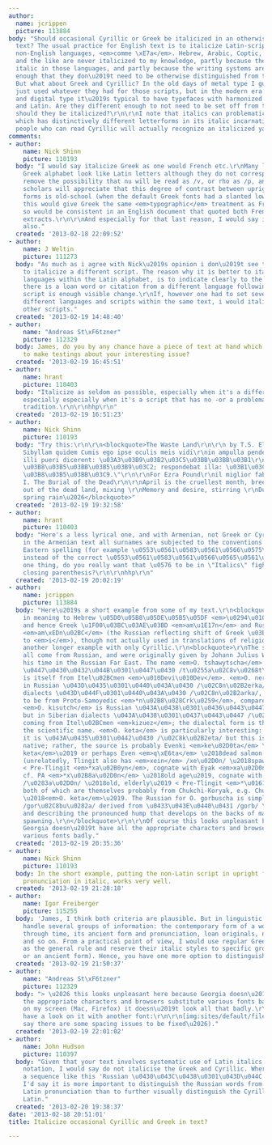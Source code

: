 ```yaml
---
author:
  name: jcrippen
  picture: 113884
body: "Should occasional Cyrillic or Greek be italicized in an otherwise Latin-script
  text? The usual practice for English text is to italicize Latin-script words in
  non-English languages, <em>comme \xE7a</em>. Hebrew, Arabic, Coptic, Gothic, Devanagari,
  and the like are never italicized to my knowledge, partly because there is no real
  italic in those languages, and partly because the writing systems are different
  enough that they don\u2019t need to be otherwise distinguished from the body text.
  But what about Greek and Cyrillic? In the old days of metal type I guess people
  just used whatever they had for those scripts, but in the modern era of Unicode
  and digital type it\u2019s typical to have typefaces with harmonized Greek, Cyrillic,
  and Latin. Are they different enough to not need to be set off from the body, or
  should they be italicized?\r\n\r\nI note that italics can problematic for Cyrillic
  which has distinctively different letterforms in its italic incarnations. How many
  people who can read Cyrillic will actually recognize an italicized yat?"
comments:
- author:
    name: Nick Shinn
    picture: 110193
  body: "I would say italicize Greek as one would French etc.\r\nMany letters of the
    Greek alphabet look like Latin letters although they do not correspond. \r\nSo
    remove the possibility that nu will be read as /v, or rho as /p, and so on.\r\nAlso,
    scholars will appreciate that this degree of contrast between upright and slanted
    forms is old-school (when the default Greek fonts had a slanted lower case).\r\nFurthermore,
    this would give Greek the same <em>typographic</em> treatment as French etc.,
    so would be consistent in an English document that quoted both French and Greek
    extracts.\r\n\r\nAnd especially for that last reason, I would say italicize Cyrillic
    also."
  created: '2013-02-18 22:09:52'
- author:
    name: J Weltin
    picture: 111273
  body: "As much as i agree with Nick\u2019s opinion i don\u2019t see the necessity
    to italicize a different script. The reason why it is better to italicize different
    languages within the Latin alphabet, is to indicate clearly to the reader that
    there is a loan word or citation from a different language following. A different
    script is enough visible change.\r\nIf, however one had to set several words in
    different languages and scripts within the same text, i would italicize also the
    other scripts."
  created: '2013-02-19 14:48:40'
- author:
    name: "Andreas St\xF6tzner"
    picture: 112329
  body: James, do you by any chance have a piece of text at hand which we could use
    to make testings about your interesting issue?
  created: '2013-02-19 16:45:51'
- author:
    name: hrant
    picture: 110403
  body: "Italicize as seldom as possible, especially when it's a different script,
    especially especially when it's a script that has no -or a problematic- Italic
    tradition.\r\n\r\nhhp\r\n"
  created: '2013-02-19 16:51:23'
- author:
    name: Nick Shinn
    picture: 110193
  body: "Try this:\r\n\r\n<blockquote>The Waste Land\r\n\r\n by T.S. Eliot\r\n\r\n\"Nam
    Sibyllam quidem Cumis ego ipse oculis meis vidi\r\nin ampulla pendere, et cum
    illi pueri dicerent: \u03A3\u03B9\u03B2\u03C5\u03BB\u03BB\u03B1\r\n\u03C4\u03B9
    \u03B8\u03B5\u03BB\u03B5\u03B9\u03C2; respondebat illa: \u03B1\u03C0\u03BF\u03B8\u03B1\u03BD\u03B5\u03B9\u03BD
    \u03B8\u03B5\u03BB\u03C9.\"\r\n\r\nFor Ezra Pound\r\nil miglior fabbro.\r\n\r\n
    I. The Burial of the Dead\r\n\r\nApril is the cruellest month, breeding\r\nLilacs
    out of the dead land, mixing \r\nMemory and desire, stirring \r\nDull roots with
    spring rain\u2026</blockquote>"
  created: '2013-02-19 19:32:58'
- author:
    name: hrant
    picture: 110403
  body: "Here's a less lyrical one, and with Armenian, not Greek or Cyrillic:\r\n\"\r\nHowever
    in the Armenian text all surnames are subjected to the conventions of the reformed
    Eastern spelling (for example \u0553\u0561\u0583\u0561\u0566\u0575\u0561\u0576
    instead of the correct \u0553\u0561\u0583\u0561\u0566\u0565\u0561\u0576).\r\n\"\r\nFor
    one thing, do you really want that \u0576 to be in \"Italics\" fighting with the
    closing parenthesis?\r\n\r\nhhp\r\n"
  created: '2013-02-19 20:02:19'
- author:
    name: jcrippen
    picture: 113884
  body: "Here\u2019s a short example from some of my text.\r\n<blockquote>\r\nSimilar
    in meaning to Hebrew \u05D0\u05B8\u05DE\u05B5\u05DF <em>\u0294\u0101m\u0113n</em>
    and hence Greek \u1F00\u03BC\u03AE\u03BD <em>am\u1E17n</em> and Russian \u0430\u043C\u0438\u0301\u043D\u044C
    <em>am\xEDn\u02BC</em> (the Russian reflecting shift of Greek \u03B7 <em>\u0113</em>
    to <em>i</em>), though not actually used in translations of religious materials.\r\n</blockquote>\r\n\r\nHere\u2019s
    another longer example with only Cyrillic.\r\n<blockquote>\r\nThe scientific names
    all come from Russian, and were originally given by Johann Julius Walbaum during
    his time in the Russian Far East. The name <em>O. tshawytscha</em> is from Russian
    \u0447\u0430\u0432\u044B\u0301\u0447\u0430 /t\u0255a\u02C8v\u0268t\u0255a/ which
    is itself from Itel\u02BCmen <em>\u010Devi\u010Dev</em>. <em>O. nerka</em> is
    in Russian \u043D\u0435\u0301\u0440\u043A\u0430 /\u02C8n\u02B2erka/, but in Siberian
    dialects \u043D\u044F\u0301\u0440\u043A\u0430 /\u02C8n\u02B2arka/, and which appears
    to be from Proto-Samoyedic <em>*n\u02B8\u028Crk\u0259</em>, compare Nganasan <em>n\u02B8or\u0259</em>.
    <em>O. kisutch</em> is Russian \u043A\u0438\u0301\u0436\u0443\u0447 /\u02C8k\u02B2i\u0290ut\u0255/
    but in Siberian dialects \u043A\u0438\u0301\u0437\u0443\u0447 /\u02C8k\u02B2izut\u0255/,
    coming from Itel\u02BCmen <em>kizuez</em>; the dialectal form is the source of
    the scientific name. <em>O. keta</em> is particularly interesting: in Russian
    it is \u043A\u0435\u0301\u0442\u0430 /\u02C8k\u02B2eta/ but this is again not
    native; rather, the source is probably Evenki <em>ke\u02D0ta</em> \u2018<em>O.
    keta</em>\u2019 or perhaps Even <em>q\xE6ta</em> \u2018dead salmon after spawning\u2019
    (unrelatedly, Tlingit also has <em>xein</em> /xe\u02D0n/ \u2018spawned-out salmon\u2019
    < Pre-Tlingit <em>*xa\u02B0yn</em>, cognate with Eyak <em>xa\u02D0nih</em>; also
    cf. PA <em>*x\u02B8a\u02D0n</em> \u2018old age\u2019, cognate with Tlingit <em>shaan</em>
    /\u0283a\u02D0n/ \u2018old, elderly\u2019 < Pre-Tlingit <em>*\u0161a\u02B0n</em>)
    both of which are themselves probably from Chukchi-Koryak, e.g. Chukchi <em>qetaqet</em>
    \u2018<em>O. keta</em>\u2019. The Russian for O. gorbuscha is simply \u0433\u043E\u0440\u0431\u0443\u0301\u0448\u0430
    /gor\u02C8bu\u0282a/ derived from \u0433\u043E\u0440\u0431 /gorb/ \u2018hump\u2019
    and describing the pronounced hump that develops on the backs of males during
    spawning.\r\n</blockquote>\r\n\r\nOf course this looks unpleasant here because
    Georgia doesn\u2019t have all the appropriate characters and browsers substitute
    various fonts badly."
  created: '2013-02-19 20:35:36'
- author:
    name: Nick Shinn
    picture: 110193
  body: In the short example, putting the non-Latin script in upright form, and the
    pronunciation in italic, works very well.
  created: '2013-02-19 21:28:18'
- author:
    name: Igor Freiberger
    picture: 115255
  body: 'James, I think both criteria are plausible. But in linguistic texts, you
    handle several groups of information: the contemporary form of a word, variations
    through time, its ancient form and pronunciation, loan originals, non-Latin roots
    and so on. From a practical point of view, I would use regular Greek and Cyrillic
    as the general rule and reserve their italic styles to specific groups (as pronunciation
    or an ancient form). Hence, you have one more option to distinguish things.'
  created: '2013-02-19 21:50:37'
- author:
    name: "Andreas St\xF6tzner"
    picture: 112329
  body: "> \u2026 this looks unpleasant here because Georgia doesn\u2019t have all
    the appropriate characters and browsers substitute various fonts badly.\r\n\r\nWell,
    on my screen (Mac, Firefox) it doesn\u2019t look all that badly.\r\nHowever, lets
    have a look on it with another font:\r\n\r\n[img:sites/default/files/old-images/andron_LGK_jcrippen_1_5411.png]\r\n.\r\n[img:sites/default/files/old-images/andron_LGK_jcrippen_2_5742.png]\r\n.\r\n[img:sites/default/files/old-images/andron_LGK_jcrippen_3_5929.png]\r\n.\r\n[img:sites/default/files/old-images/andron_LGK_jcrippen_4_6087.png]\r\n.\r\n(I\u2019d
    say there are some spacing issues to be fixed\u2026)."
  created: '2013-02-19 22:01:02'
- author:
    name: John Hudson
    picture: 110397
  body: "Given that your text involves systematic use of Latin italics for phonetic
    notation, I would say do not italicise the Greek and Cyrillic. Where you have
    a sequence like this 'Russian \u0430\u043C\u0438\u0301\u043D\u044C <em>am\xEDn</em>',
    I'd say it is more important to distinguish the Russian words from the italicised
    Latin pronunciation than to further visually distinguish the Cyrillic from the
    Latin."
  created: '2013-02-20 19:38:37'
date: '2013-02-18 20:51:01'
title: Italicize occasional Cyrillic and Greek in text?

---
```

